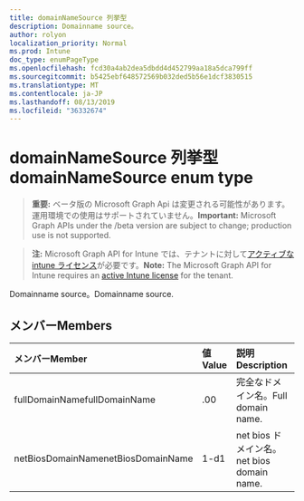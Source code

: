 ```yaml
---
title: domainNameSource 列挙型
description: Domainname source。
author: rolyon
localization_priority: Normal
ms.prod: Intune
doc_type: enumPageType
ms.openlocfilehash: fcd30a4ab2dea5dbdd4d452799aa18a5dca799ff
ms.sourcegitcommit: b5425ebf648572569b032ded5b56e1dcf3830515
ms.translationtype: MT
ms.contentlocale: ja-JP
ms.lasthandoff: 08/13/2019
ms.locfileid: "36332674"
---
```

# <a name="domainnamesource-enum-type"></a><span data-ttu-id="9b8e6-103">domainNameSource 列挙型</span><span class="sxs-lookup"><span data-stu-id="9b8e6-103">domainNameSource enum type</span></span>

> <span data-ttu-id="9b8e6-104">**重要:** ベータ版の Microsoft Graph Api は変更される可能性があります。運用環境での使用はサポートされていません。</span><span class="sxs-lookup"><span data-stu-id="9b8e6-104">**Important:** Microsoft Graph APIs under the /beta version are subject to change; production use is not supported.</span></span>

> <span data-ttu-id="9b8e6-105">**注:** Microsoft Graph API for Intune では、テナントに対して[アクティブな intune ライセンス](https://go.microsoft.com/fwlink/?linkid=839381)が必要です。</span><span class="sxs-lookup"><span data-stu-id="9b8e6-105">**Note:** The Microsoft Graph API for Intune requires an [active Intune license](https://go.microsoft.com/fwlink/?linkid=839381) for the tenant.</span></span>

<span data-ttu-id="9b8e6-106">Domainname source。</span><span class="sxs-lookup"><span data-stu-id="9b8e6-106">Domainname source.</span></span>

## <a name="members"></a><span data-ttu-id="9b8e6-107">メンバー</span><span class="sxs-lookup"><span data-stu-id="9b8e6-107">Members</span></span>
|<span data-ttu-id="9b8e6-108">メンバー</span><span class="sxs-lookup"><span data-stu-id="9b8e6-108">Member</span></span>|<span data-ttu-id="9b8e6-109">値</span><span class="sxs-lookup"><span data-stu-id="9b8e6-109">Value</span></span>|<span data-ttu-id="9b8e6-110">説明</span><span class="sxs-lookup"><span data-stu-id="9b8e6-110">Description</span></span>|
|:---|:---|:---|
|<span data-ttu-id="9b8e6-111">fullDomainName</span><span class="sxs-lookup"><span data-stu-id="9b8e6-111">fullDomainName</span></span>|<span data-ttu-id="9b8e6-112">.0</span><span class="sxs-lookup"><span data-stu-id="9b8e6-112">0</span></span>|<span data-ttu-id="9b8e6-113">完全なドメイン名。</span><span class="sxs-lookup"><span data-stu-id="9b8e6-113">Full domain name.</span></span>|
|<span data-ttu-id="9b8e6-114">netBiosDomainName</span><span class="sxs-lookup"><span data-stu-id="9b8e6-114">netBiosDomainName</span></span>|<span data-ttu-id="9b8e6-115">1-d</span><span class="sxs-lookup"><span data-stu-id="9b8e6-115">1</span></span>|<span data-ttu-id="9b8e6-116">net bios ドメイン名。</span><span class="sxs-lookup"><span data-stu-id="9b8e6-116">net bios domain name.</span></span>|



